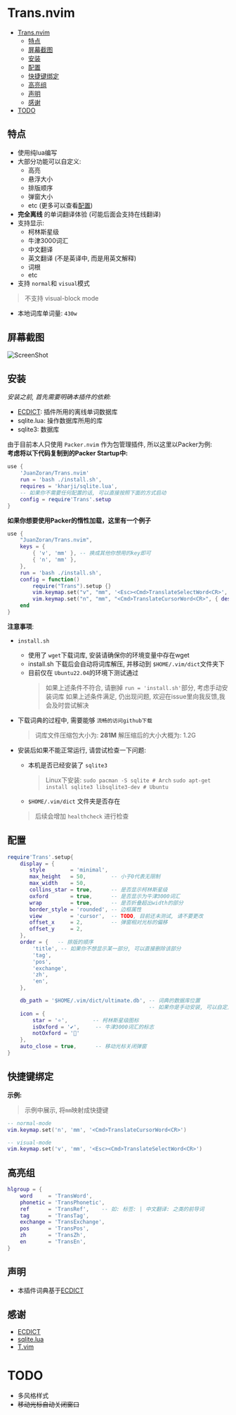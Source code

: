 # Trans.nvim
- [Trans.nvim](#transnvim)
  - [特点](#特点)
  - [屏幕截图](#屏幕截图)
  - [安装](#安装)
  - [配置](#配置)
  - [快捷键绑定](#快捷键绑定)
  - [高亮组](#高亮组)
  - [声明](#声明)
  - [感谢](#感谢)
- [TODO](#todo)


## 特点
- 使用纯lua编写
- 大部分功能可以自定义:
  - 高亮
  - 悬浮大小
  - 排版顺序
  - 弹窗大小
  - etc (更多可以查看[配置](#配置))
- **完全离线** 的单词翻译体验 (可能后面会支持在线翻译)
- 支持显示:
  - 柯林斯星级
  - 牛津3000词汇
  - 中文翻译
  - 英文翻译  (不是英译中, 而是用英文解释)
  - 词根
  - etc
- 支持 `normal`和 `visual`模式
> 不支持 visual-block mode
  
- 本地词库单词量: `430w`
  
## 屏幕截图
![ScreenShot](./screenshot.gif)


## 安装
*安装之前, 首先需要明确本插件的依赖:*
- [ECDICT](https://github.com/skywind3000/ECDICT): 插件所用的离线单词数据库
- sqlite.lua: 操作数据库所用的库
- sqlite3: 数据库

由于目前本人只使用 `Packer.nvim` 作为包管理插件, 所以这里以Packer为例:  
**考虑将以下代码复制到的Packer Startup中:**
```lua
use {
    'JuanZoran/Trans.nvim'
    run = 'bash ./install.sh',
    requires = 'kharji/sqlite.lua',
    -- 如果你不需要任何配置的话, 可以直接按照下面的方式启动
    config = require'Trans'.setup
}

```

**如果你想要使用Packer的惰性加载，这里有一个例子**  
```lua
use {
    "JuanZoran/Trans.nvim",
    keys = {
        { 'v', 'mm' }, -- 换成其他你想用的key即可
        { 'n', 'mm' },
    },
    run = 'bash ./install.sh',
    config = function()
        require("Trans").setup {}
        vim.keymap.set("v", "mm", '<Esc><Cmd>TranslateSelectWord<CR>', { desc = ' Translate' })
        vim.keymap.set("n", "mm", "<Cmd>TranslateCursorWord<CR>", { desc = ' Translate' })
    end
}
```

**注意事项**:
- `install.sh`
  - 使用了 `wget`下载词库, 安装请确保你的环境变量中存在wget
  - install.sh 下载后会自动将词库解压, 并移动到 `$HOME/.vim/dict`文件夹下
  - 目前仅在 `Ubuntu22.04`的环境下测试通过
    > 如果上述条件不符合, 请删掉 `run = 'install.sh'`部分, 考虑手动安装词库
    > 如果上述条件满足, 仍出现问题, 欢迎在issue里向我反馈,我会及时尝试解决

- 下载词典的过程中, 需要能够 `流畅的访问github下载`
    > 词库文件压缩包大小为: **281M**
    > 解压缩后的大小大概为: 1.2G

- 安装后如果不能正常运行, 请尝试检查一下问题:
  - 本机是否已经安装了 `sqlite3`
    > Linux下安装:
    > `sudo pacman -S sqlite # Arch`
    > `sudo apt-get install sqlite3 libsqlite3-dev # Ubuntu`
    
  - `$HOME/.vim/dict` 文件夹是否存在
  > 后续会增加 `healthcheck` 进行检查


## 配置
```lua
require'Trans'.setup{
    display = {
       style        = 'minimal',
       max_height   = 50,        -- 小于0代表无限制
       max_width    = 50,
       collins_star = true,      -- 是否显示柯林斯星级
       oxford       = true,      -- 是否显示为牛津3000词汇
       wrap         = true,      -- 是否折叠超出width的部分
       border_style = 'rounded', -- 边框属性
       view         = 'cursor',  -- TODO, 目前还未测试, 请不要更改
       offset_x     = 2,         -- 弹窗相对光标的偏移
       offset_y     = 2,
    },
    order = {   -- 排版的顺序
        'title', -- 如果你不想显示某一部分, 可以直接删除该部分
        'tag',
        'pos',
        'exchange',
        'zh',
        'en',
    },

    db_path = '$HOME/.vim/dict/ultimate.db', -- 词典的数据库位置
                                             -- 如果你是手动安装, 可以自定义
    icon = {
        star = '⭐',        -- 柯林斯星级图标
        isOxford = '✔',     -- 牛津3000词汇的标志
        notOxford = ''
    },
    auto_close = true,      -- 移动光标关闭弹窗
}
```

## 快捷键绑定
**示例:**
> 示例中展示, 将`mm`映射成快捷键
```lua
-- normal-mode
vim.keymap.set('n', 'mm', '<Cmd>TranslateCursorWord<CR>')

-- visual-mode
vim.keymap.set('v', 'mm', '<Esc><Cmd>TranslateSelectWord<CR>')

```

## 高亮组
```lua
hlgroup = {
    word     = 'TransWord',
    phonetic = 'TransPhonetic',
    ref      = 'TransRef',    -- 如: 标签: | 中文翻译: 之类的前导词
    tag      = 'TransTag',
    exchange = 'TransExchange',
    pos      = 'TransPos',
    zh       = 'TransZh',
    en       = 'TransEn',
}

```
## 声明
- 本插件词典基于[ECDICT](https://github.com/skywind3000/ECDICT)

## 感谢
- [ECDICT](https://github.com/skywind3000/ECDICT)
- [sqlite.lua](https://github.com/kharji/sqlite.lua)
- [T.vim](https://github.com/sicong-li/T.vim)

# TODO
- 多风格样式
- ~~移动光标自动关闭窗口~~
